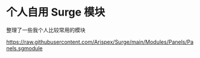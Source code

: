 # 个人自用 Surge 模块

整理了一些我个人比较常用的模块

https://raw.githubusercontent.com/Arispex/Surge/main/Modules/Panels/Panels.sgmodule

